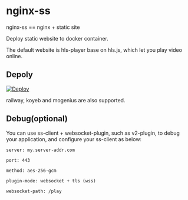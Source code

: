 # nginx-ss

nginx-ss == nginx + static site

Deploy static website to docker container. 

The default website is hls-player base on hls.js, which let you play video online. 

## Depoly

[![Deploy](https://www.herokucdn.com/deploy/button.png)](https://heroku.com/deploy)

railway, koyeb and mogenius are also supported.

## Debug(optional)

You can use ss-client + websocket-plugin, such as v2-plugin, to debug your application, and configure your ss-client as below:

```
server: my.server-addr.com

port: 443

method: aes-256-gcm

plugin-mode: websocket + tls (wss)

websocket-path: /play
```
